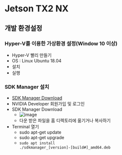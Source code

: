 # Jetson TX2 NX

## 개발 환경설정
### Hyper-V를 이용한 가상환경 설정(Window 10 이상)
  - Hyper-V 빨리 만들기
  - OS : Linux Ubuntu 18.04 
  - 설치
  - 실행

### SDK Manager 설치
  - [SDK Manager Download](https://developer.nvidia.com/sdk-manager)
  - NVIDIA Developer 회원가입 및 로그인
  - SDK Manager Download
    - ![image](https://github.com/nsj5068/MCUBoard/assets/64456822/d7c3fbc7-2051-484e-9450-95c98c786355)
    - 다운 받은 파일을 홈 디렉토리에 옮기거나 복사하기
  - Terminal 열기
    - sudo apt-get update
    - sudo apt-get upgrade
    - <code>sudo apt install ./sdkmanager_[version]-[build#]_amd64.deb</code>

